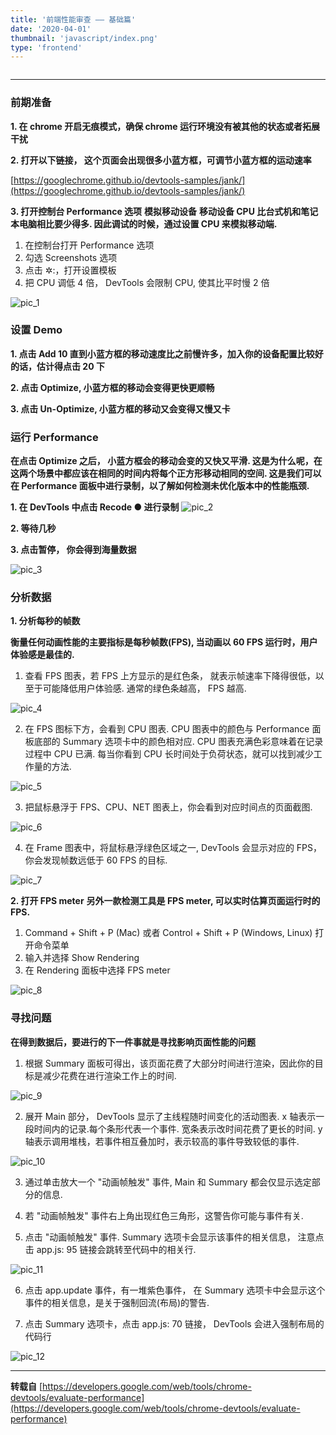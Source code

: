 ```yaml
---
title: '前端性能审查 —— 基础篇'
date: '2020-04-01'
thumbnail: 'javascript/index.png'
type: 'frontend'
---
```


```toc
```
---

### 前期准备

**1. 在 chrome 开启无痕模式，确保 chrome 运行环境没有被其他的状态或者拓展干扰**

**2. 打开以下链接， 这个页面会出现很多小蓝方框，可调节小蓝方框的运动速率**

[https://googlechrome.github.io/devtools-samples/jank/](https://googlechrome.github.io/devtools-samples/jank/)

**3. 打开控制台 Performance 选项**
**模拟移动设备**
**移动设备 CPU 比台式机和笔记本电脑相比要少得多. 因此调试的时候，通过设置 CPU 来模拟移动端.**
  1. 在控制台打开 Performance 选项
  2. 勾选 Screenshots 选项
  3. 点击 ✲:，打开设置模板
  4. 把 CPU 调低 4 倍， DevTools 会限制 CPU, 使其比平时慢 2 倍 

![pic_1](/blogs/frontend/frontend_1_pic_1.png#pic_center)

### 设置 Demo

**1. 点击 Add 10 直到小蓝方框的移动速度比之前慢许多，加入你的设备配置比较好的话，估计得点击 20 下**

**2. 点击 Optimize, 小蓝方框的移动会变得更快更顺畅**

**3. 点击 Un-Optimize, 小蓝方框的移动又会变得又慢又卡**

### 运行 Performance
**在点击 Optimize 之后， 小蓝方框会的移动会变的又快又平滑. 这是为什么呢，在这两个场景中都应该在相同的时间内将每个正方形移动相同的空间. 这是我们可以在 Performance 面板中进行录制，以了解如何检测未优化版本中的性能瓶颈.**

**1. 在 DevTools 中点击 Recode ● 进行录制**
![pic_2](/blogs/frontend/frontend_1_pic_2.png#pic_center)

**2. 等待几秒**

**3. 点击暂停， 你会得到海量数据**

![pic_3](/blogs/frontend/frontend_1_pic_3.png#pic_center)

### 分析数据
**1. 分析每秒的帧数**

**衡量任何动画性能的主要指标是每秒帧数(FPS), 当动画以 60 FPS 运行时，用户体验感是最佳的.**
  1. 查看 FPS 图表，若 FPS 上方显示的是红色条， 就表示帧速率下降得很低，以至于可能降低用户体验感. 通常的绿色条越高， FPS 越高.

  ![pic_4](/blogs/frontend/frontend_1_pic_4.png#pic_center)

  2. 在 FPS 图标下方，会看到 CPU 图表. CPU 图表中的颜色与 Performance 面板底部的 Summary 选项卡中的颜色相对应. CPU 图表充满色彩意味着在记录过程中 CPU 已满. 每当你看到 CPU 长时间处于负荷状态，就可以找到减少工作量的方法.

  ![pic_5](/blogs/frontend/frontend_1_pic_5.png#pic_center)

  3. 把鼠标悬浮于 FPS、CPU、NET 图表上，你会看到对应时间点的页面截图.

  ![pic_6](/blogs/frontend/frontend_1_pic_6.png#pic_center)

  4. 在 Frame 图表中，将鼠标悬浮绿色区域之一, DevTools 会显示对应的 FPS， 你会发现帧数远低于 60 FPS 的目标.

  ![pic_7](/blogs/frontend/frontend_1_pic_7.png#pic_center)

**2. 打开 FPS meter**
**另外一款检测工具是 FPS meter, 可以实时估算页面运行时的 FPS.**
  1. Command + Shift + P (Mac) 或者 Control + Shift + P (Windows, Linux) 打开命令菜单
  2. 输入并选择 Show Rendering
  3. 在 Rendering 面板中选择 FPS meter

  ![pic_8](/blogs/frontend/frontend_1_pic_8.png#pic_center)

### 寻找问题
**在得到数据后，要进行的下一件事就是寻找影响页面性能的问题**
  1. 根据 Summary 面板可得出，该页面花费了大部分时间进行渲染，因此你的目标是减少花费在进行渲染工作上的时间.

  ![pic_9](/blogs/frontend/frontend_1_pic_9.png#pic_center)

  2. 展开 Main 部分， DevTools 显示了主线程随时间变化的活动图表. x 轴表示一段时间内的记录.每个条形代表一个事件. 宽条表示改时间花费了更长的时间. y 轴表示调用堆栈，若事件相互叠加时，表示较高的事件导致较低的事件.

  ![pic_10](/blogs/frontend/frontend_1_pic_10.png#pic_center)

  3. 通过单击放大一个 "动画帧触发" 事件, Main 和 Summary 都会仅显示选定部分的信息.

  4. 若 "动画帧触发" 事件右上角出现红色三角形，这警告你可能与事件有关.

  5. 点击 "动画帧触发" 事件. Summary 选项卡会显示该事件的相关信息， 注意点击 app.js: 95 链接会跳转至代码中的相关行.

  ![pic_11](/blogs/frontend/frontend_1_pic_11.png#pic_center)

  6. 点击 app.update 事件，有一堆紫色事件， 在 Summary 选项卡中会显示这个事件的相关信息，是关于强制回流(布局)的警告.

  7. 点击 Summary 选项卡，点击 app.js: 70 链接， DevTools 会进入强制布局的代码行

  ![pic_12](/blogs/frontend/frontend_1_pic_12.png#pic_center)

---
**转载自**
[https://developers.google.com/web/tools/chrome-devtools/evaluate-performance](https://developers.google.com/web/tools/chrome-devtools/evaluate-performance)